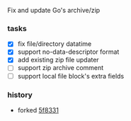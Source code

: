 Fix and update Go's archive/zip

### tasks

- [x] fix file/directory datatime
- [x] support no-data-descriptor format
- [x] add existing zip file updater
- [ ] support zip archive comment
- [ ] support local file block's extra fields

### history

- forked [5f8331](https://github.com/golang/go/tree/5f833121cb8e7722667d17dcf07bb32e4e524f23)
